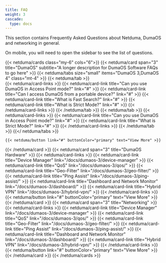 ```yaml
---
title: FAQ
weight: 3
cascade:
  type: docs
---
```


This section contains Frequently Asked Questions about Netduma, DumaOS and networking in general.

On mobile, you will need to open the sidebar to see the list of questions.

{{< netduma/cards class="my-6" cols="6">}}
  {{< netduma/card span="3" title="DumaOS" subtitle="A longer description for DumaOS Software FAQs to go here" >}}
    {{< netduma/tabs size="small" items="DumaOS 3,DumaOS 4" class="mt-4" >}}
      {{< netduma/tab >}}  
        {{< netduma/card-links >}}
          {{< netduma/card-link title="Can you use DumaOS in Access Point mode?" link="#" >}}
          {{< netduma/card-link title="Can I access DumaOS from a portable device?" link="#" >}}
          {{< netduma/card-link title="What is Fast Search?" link="#" >}}
          {{< netduma/card-link title="What is Strict Mode?" link="#" >}}
        {{< /netduma/card-links >}}
      {{< /netduma/tab >}}
      {{< netduma/tab >}}
        {{< netduma/card-links >}}
          {{< netduma/card-link title="Can you use DumaOS in Access Point mode?" link="#" >}}
          {{< netduma/card-link title="What is Strict Mode?" link="#" >}}
        {{< /netduma/card-links >}}
      {{< /netduma/tab >}}
    {{</ netduma/tabs >}}

    {{< netduma/button link="#" buttonColor="primary" text="View More" >}}
  {{< /netduma/card >}}
  {{< netduma/card span="3" title="DumaOS Hardware" >}}
    {{< netduma/card-links >}}
      {{< netduma/card-link title="Device Manager" link="/docs/dumaos-3/device-manager" >}}
      {{< netduma/card-link title="QoS" link="/docs/dumaos-3/qos/" >}}
      {{< netduma/card-link title="Geo-Filter" link="/docs/dumaos-3/geo-filter/" >}}
      {{< netduma/card-link title="Ping Assist" link="/docs/dumaos-3/ping-assist/" >}}
      {{< netduma/card-link title="Dashboard and Network Monitor" link="/docs/dumaos-3/dashboard/" >}}
      {{< netduma/card-link title="Hybrid VPN" link="/docs/dumaos-3/hybrid-vpn/" >}}
    {{< /netduma/card-links >}}
    {{< netduma/button link="#" buttonColor="primary" text="View More" >}}
  {{< /netduma/card >}}
  {{< netduma/card span="3" title="Networking" >}}
    {{< netduma/card-links >}}
      {{< netduma/card-link title="Device Manager" link="/docs/dumaos-3/device-manager" >}}
      {{< netduma/card-link title="QoS" link="/docs/dumaos-3/qos/" >}}
      {{< netduma/card-link title="Geo-Filter" link="/docs/dumaos-3/geo-filter/" >}}
      {{< netduma/card-link title="Ping Assist" link="/docs/dumaos-3/ping-assist/" >}}
      {{< netduma/card-link title="Dashboard and Network Monitor" link="/docs/dumaos-3/dashboard/" >}}
      {{< netduma/card-link title="Hybrid VPN" link="/docs/dumaos-3/hybrid-vpn/" >}}
    {{< /netduma/card-links >}}
    {{< netduma/button link="#" buttonColor="primary" text="View More" >}}
  {{< /netduma/card >}}
{{< /netduma/cards >}}